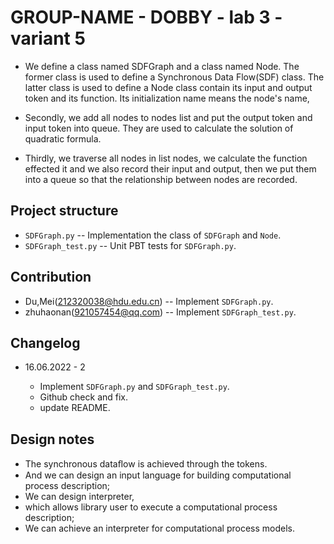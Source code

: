# GROUP-NAME - DOBBY - lab 3 - variant 5

- We define a class named SDFGraph and a class named Node.
 The former class is used to define a Synchronous Data Flow(SDF) class.
 The latter class is used to define a Node class
 contain its input and output token and its function.
 Its initialization name means the node's name,

- Secondly, we add all nodes to nodes list and
 put the output token and input token into queue.
 They are used to calculate the solution of quadratic formula.

- Thirdly, we traverse all nodes in list nodes,
 we calculate the function effected it and we also record their input and output,
 then we put them into a queue so that the relationship between nodes are recorded.

## Project structure

- `SDFGraph.py` -- Implementation the class of `SDFGraph` and `Node`.
- `SDFGraph_test.py` -- Unit PBT tests for `SDFGraph.py`.

## Contribution

- Du,Mei(212320038@hdu.edu.cn) -- Implement `SDFGraph.py`.
- zhuhaonan(921057454@qq.com) -- Implement `SDFGraph_test.py`.

## Changelog

- 16.06.2022 - 2

  - Implement `SDFGraph.py` and `SDFGraph_test.py`.
  - Github check and fix.
  - update README.

## Design notes

- The synchronous dataﬂow is achieved through the tokens.
- And we can design an input language for building computational process description;
- We can design interpreter,
- which allows library user to execute a computational process description;
- We can achieve an interpreter for computational process models.
